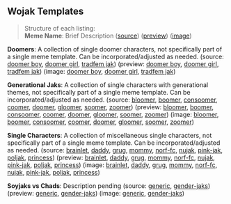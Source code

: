 ## Wojak Templates

> Structure of each listing:  
> **Meme Name**: Brief Description
 ([source]())
 ([preview]())
 ([image]())

**Doomers**: A collection of single doomer characters, not specifically part of a single meme template. Can be incorporated/adjusted as needed.
 (source: [doomer boy](https://raw.githubusercontent.com/MurdoMaclachlan/ToR-Repost-Collection/master/wojak/doomers/doomer-boy.txt), [doomer girl](https://raw.githubusercontent.com/MurdoMaclachlan/ToR-Repost-Collection/master/wojak/doomers/doomer-girl.txt), [tradfem jak](https://raw.githubusercontent.com/MurdoMaclachlan/ToR-Repost-Collection/master/wojak/doomers/tradfem-jak.txt))
 (preview: [doomer boy](doomers/doomer-boy.txt), [doomer girl](doomers/doomer-girl.txt), [tradfem jak](doomers/tradfem-jak.txt))
 (image: [doomer boy](doomers/doomer-boy.jpg), [doomer girl](doomers/doomer-girl.jpg), [tradfem jak](doomers/tradfem-jak.jpg))

**Generational Jaks**: A collection of single characters with generational themes, not specifically part of a single meme template. Can be incorporated/adjusted as needed.
 (source: [bloomer](https://raw.githubusercontent.com/MurdoMaclachlan/ToR-Repost-Collection/master/wojak/generational-jaks/bloomer.txt), [boomer](https://raw.githubusercontent.com/MurdoMaclachlan/ToR-Repost-Collection/masterwojak//generational-jaks/boomer.txt), [consoomer](https://raw.githubusercontent.com/MurdoMaclachlan/ToR-Repost-Collection/master/wojak/generational-jaks/consoomer.txt), [coomer](https://raw.githubusercontent.com/MurdoMaclachlan/ToR-Repost-Collection/master/wojak/generational-jaks/coomer.txt), [doomer](https://raw.githubusercontent.com/MurdoMaclachlan/ToR-Repost-Collection/master/wojak/generational-jaks/doomer.txt), [gloomer](https://raw.githubusercontent.com/MurdoMaclachlan/ToR-Repost-Collection/master/wojak/generational-jaks/gloomer.txt), [soomer](https://raw.githubusercontent.com/MurdoMaclachlan/ToR-Repost-Collection/master/wojak/generational-jaks/soomer.txt), [zoomer](https://raw.githubusercontent.com/MurdoMaclachlan/wojak/ToR-Repost-Collection/master/generational-jaks/zoomer.txt))
 (preview: [bloomer](generational-jaks/bloomer.txt), [boomer](generational-jaks/boomer.txt), [consoomer](generational-jaks/consoomer.txt), [coomer](generational-jaks/coomer.txt), [doomer](generational-jaks/doomer.txt), [gloomer](generational-jaks/gloomer.txt), [soomer](generational-jaks/soomer.txt), [zoomer](generational-jaks/zoomer.txt))
 (image: [bloomer](generational-jaks/bloomer.jpg), [boomer](generational-jaks/boomer.jpg), [consoomer](generational-jaks/consoomer.jpg), [coomer](generational-jaks/coomer.png), [doomer](generational-jaks/doomer.jpg), [gloomer](generational-jaks/gloomer.png), [soomer](generational-jaks/soomer.jpg), [zoomer](generational-jaks/zoomer.png))

**Single Characters**: A collection of miscellaneous single characters, not specifically part of a single meme template. Can be incorporated/adjusted as needed.
 (source: [brainlet](https://raw.githubusercontent.com/MurdoMaclachlan/ToR-Repost-Collection/master/wojak/single-characters/brainlet.txt), [daddy](https://raw.githubusercontent.com/MurdoMaclachlan/ToR-Repost-Collection/master/wojak/single-characters/daddy.txt), [grug](https://raw.githubusercontent.com/MurdoMaclachlan/ToR-Repost-Collection/master/wojak/single-characters/grug.txt), [mommy](https://raw.githubusercontent.com/MurdoMaclachlan/ToR-Repost-Collection/master/wojak/single-characters/mommy.txt), [norf-fc](https://raw.githubusercontent.com/MurdoMaclachlan/ToR-Repost-Collection/master/wojak/single-characters/norf-fc.txt), [nujak](https://raw.githubusercontent.com/MurdoMaclachlan/ToR-Repost-Collection/master/wojak/single-characters/nujak.txt), [pink-jak](https://raw.githubusercontent.com/MurdoMaclachlan/ToR-Repost-Collection/master/wojak/single-characters/pink-jak.txt), [poljak](https://raw.githubusercontent.com/MurdoMaclachlan/ToR-Repost-Collection/master/wojak/single-characters/poljak.txt), [princess](https://raw.githubusercontent.com/MurdoMaclachlan/ToR-Repost-Collection/master/wojak/single-characters/princess-jak.txt))
 (preview: [brainlet](single-characters/brainlet.txt), [daddy](single-characters/daddy.txt), [grug](single-characters/grug.txt), [mommy](single-characters/mommy.txt), [norf-fc](single-characters/norf-fc.txt), [nujak](single-characters/nujak.txt), [pink-jak](single-characters/pink-jak.txt), [poljak](single-characters/poljak.txt), [princess](single-characters/princess-jak.txt))
 (image: [brainlet](single-characters/brainlet-jak.jpg), [daddy](single-characters/daddy.jpg), [grug](single-characters/grug-jak.jpg), [mommy](single-characters/mommy-jak.jpg), [norf-fc](single-characters/norf-fc.jpg), [nujak](single-characters/nujak.jpg), [pink-jak](single-characters/pink-jak.jpg), [poljak](single-characters/poljak-jak.jpg), [princess](single-characters/princess-jak.jpg))

**Soyjaks vs Chads**: Description pending
 (source: [generic](https://raw.githubusercontent.com/MurdoMaclachlan/ToR-Repost-Collection/master/wojak/soyjaks-vs-chads/soyjaks-vs-chads.md), [gender-jaks](https://raw.githubusercontent.com/MurdoMaclachlan/ToR-Repost-Collection/master/wojak/soyjaks-vs-chads/gender-jaks.md))
 (preview: [generic](soyjaks-vs-chads/soyjaks-vs-chads.md), [gender-jaks](soyjaks-vs-chads/gender-jaks.md))
 (image: [generic](soyjaks-vs-chads/Soyjaks-vs-Chads.jpg), [gender-jaks](soyjaks-vs-chads/gender-jaks.jpg))
